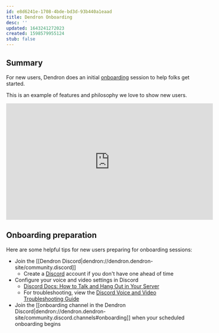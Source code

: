 ```yaml
---
id: e8d6241e-1708-4bde-bd3d-93b440a1eaad
title: Dendron Onboarding
desc: ''
updated: 1643241272023
created: 1598579955124
stub: false
---
```


## Summary

For new users, Dendron does an initial [onboarding](https://calendly.com/d/mqtk-rf7q/onboard) session to help folks get started.

This is an example of features and philosophy we love to show new users.

<iframe width="560" height="315" src="https://www.youtube-nocookie.com/embed/dW6m4_O0qvQ" title="YouTube video player" frameborder="0" allow="accelerometer; autoplay; clipboard-write; encrypted-media; gyroscope; picture-in-picture" allowfullscreen></iframe>

## Onboarding preparation

Here are some helpful tips for new users preparing for onboarding sessions:

- Join the [[Dendron Discord|dendron://dendron.dendron-site/community.discord]]
  - Create a [Discord](https://discord.com/) account if you don't have one ahead of time
- Configure your voice and video settings in Discord
  - [Discord Docs: How to Talk and Hang Out in Your Server](https://support.discord.com/hc/en-us/articles/360045138571-Beginner-s-Guide-to-Discord#h_7a0a7888-3021-45dc-9ca5-22ae77af69f6)
  - For troubleshooting, view the [Discord Voice and Video Troubleshooting Guide](https://support.discord.com/hc/en-us/articles/360045138471-Discord-Voice-and-Video-Troubleshooting-Guide)
- Join the [[onboarding channel in the Dendron Discord|dendron://dendron.dendron-site/community.discord.channels#onboarding]] when your scheduled onboarding begins